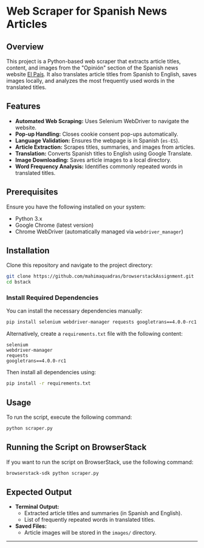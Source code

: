 # Web Scraper for Spanish News Articles

## Overview
This project is a Python-based web scraper that extracts article titles, content, and images from the "Opinión" section of the Spanish news website [El País](https://elpais.com/). It also translates article titles from Spanish to English, saves images locally, and analyzes the most frequently used words in the translated titles.

## Features
- **Automated Web Scraping:** Uses Selenium WebDriver to navigate the website.
- **Pop-up Handling:** Closes cookie consent pop-ups automatically.
- **Language Validation:** Ensures the webpage is in Spanish (`es-ES`).
- **Article Extraction:** Scrapes titles, summaries, and images from articles.
- **Translation:** Converts Spanish titles to English using Google Translate.
- **Image Downloading:** Saves article images to a local directory.
- **Word Frequency Analysis:** Identifies commonly repeated words in translated titles.

## Prerequisites
Ensure you have the following installed on your system:
- Python 3.x
- Google Chrome (latest version)
- Chrome WebDriver (automatically managed via `webdriver_manager`)

## Installation
Clone this repository and navigate to the project directory:
```bash
git clone https://github.com/mahimaquadras/browserstackAssignment.git
cd bstack
```

### Install Required Dependencies
You can install the necessary dependencies manually:
```bash
pip install selenium webdriver-manager requests googletrans==4.0.0-rc1
```
Alternatively, create a `requirements.txt` file with the following content:
```
selenium
webdriver-manager
requests
googletrans==4.0.0-rc1
```
Then install all dependencies using:
```bash
pip install -r requirements.txt
```

## Usage
To run the script, execute the following command:
```bash
python scraper.py
```

## Running the Script on BrowserStack
If you want to run the script on BrowserStack, use the following command:
```bash
browserstack-sdk python scraper.py
```

## Expected Output
- **Terminal Output:**
  - Extracted article titles and summaries (in Spanish and English).
  - List of frequently repeated words in translated titles.
- **Saved Files:**
  - Article images will be stored in the `images/` directory.

---
